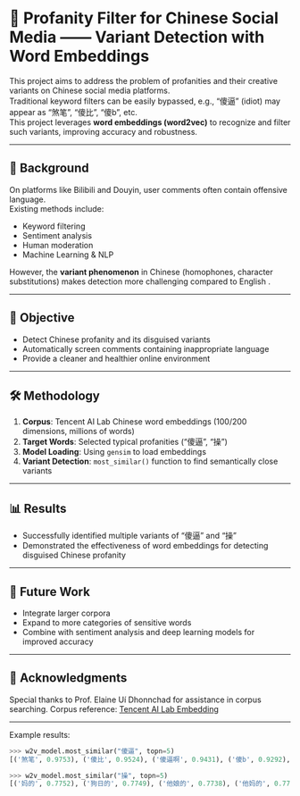 # 🚫 Profanity Filter for Chinese Social Media —— Variant Detection with Word Embeddings

This project aims to address the problem of profanities and their creative variants on Chinese social media platforms.  
Traditional keyword filters can be easily bypassed, e.g., “傻逼” (idiot) may appear as “煞笔”, “傻比”, “傻b”, etc.  
This project leverages **word embeddings (word2vec)** to recognize and filter such variants, improving accuracy and robustness.  

---

## 📖 Background
On platforms like Bilibili and Douyin, user comments often contain offensive language.  
Existing methods include:
- Keyword filtering
- Sentiment analysis
- Human moderation
- Machine Learning & NLP

However, the **variant phenomenon** in Chinese (homophones, character substitutions) makes detection more challenging compared to English .

---

## 🎯 Objective
- Detect Chinese profanity and its disguised variants  
- Automatically screen comments containing inappropriate language  
- Provide a cleaner and healthier online environment  

---

## 🛠️ Methodology
1. **Corpus**: Tencent AI Lab Chinese word embeddings (100/200 dimensions, millions of words)  
2. **Target Words**: Selected typical profanities (“傻逼”, “操”)  
3. **Model Loading**: Using `gensim` to load embeddings  
4. **Variant Detection**: `most_similar()` function to find semantically close variants  

---
## 📊 Results
- Successfully identified multiple variants of “傻逼” and “操”
- Demonstrated the effectiveness of word embeddings for detecting disguised Chinese profanity

---

## 🚀 Future Work
- Integrate larger corpora
- Expand to more categories of sensitive words
- Combine with sentiment analysis and deep learning models for improved accuracy

---

## 🙌 Acknowledgments

Special thanks to Prof. Elaine Uí Dhonnchad for assistance in corpus searching.
Corpus reference: [Tencent AI Lab Embedding](https://metatext.io/datasets/tencent-ai-lab-embedding-corpus)

---

Example results:  
```python
>>> w2v_model.most_similar("傻逼", topn=5)
[('煞笔', 0.9753), ('傻比', 0.9524), ('傻逼啊', 0.9431), ('傻b', 0.9292), ('大傻逼', 0.9223)]

>>> w2v_model.most_similar("操", topn=5)
[('妈的', 0.7752), ('狗日的', 0.7749), ('他娘的', 0.7738), ('他妈的', 0.7730), ('我操', 0.7590)]
